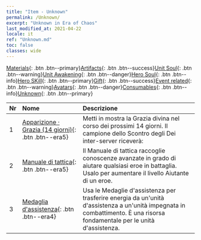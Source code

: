 ```yaml
---
title: "Item - Unknown"
permalink: /Unknown/
excerpt: "Unknown in Era of Chaos"
last_modified_at: 2021-04-22
locale: it
ref: "Unknown.md"
toc: false
classes: wide
---
```

 [Materials](/ItemsIT/){: .btn .btn--primary}[Artifacts](/ItemsIT/Artifacts/){: .btn .btn--success}[Unit Soul](/ItemsIT/UnitSoul/){: .btn .btn--warning}[Unit Awakening](/ItemsIT/UnitAwakening/){: .btn .btn--danger}[Hero Soul](/ItemsIT/HeroSoul/){: .btn .btn--info}[Hero SKill](/ItemsIT/HeroSkill/){: .btn .btn--primary}[Gift](/ItemsIT/Gift/){: .btn .btn--success}[Event related](/ItemsIT/Events/){: .btn .btn--warning}[Avatars](/ItemsIT/Avatars/){: .btn .btn--danger}[Consumables](/ItemsIT/Consumables/){: .btn .btn--info}[Unknown](/ItemsIT/Unknown/){: .btn .btn--primary}

  | Nr |         Nome        |   Descrizione     |
  |:---|:--------------------|:------------------|
  | 1 | [Apparizione · Grazia (14 giorni)](/it/Items/unk_2117/){: .btn .btn--era5} | Metti in mostra la Grazia divina nel corso dei prossimi 14 giorni. Il campione dello Scontro degli Dei inter-server riceverà: |
  | 2 | [Manuale di tattica](/it/Items/unk_2115/){: .btn .btn--era5} | Il Manuale di tattica raccoglie conoscenze avanzate in grado di aiutare qualsiasi eroe in battaglia. Usalo per aumentare il livello Aiutante di un eroe. |
  | 3 | [Medaglia d'assistenza](/it/Items/unk_2116/){: .btn .btn--era4} | Usa le Medaglie d'assistenza per trasferire energia da un'unità d'assistenza a un'unità impegnata in combattimento. È una risorsa fondamentale per le unità d'assistenza. |
